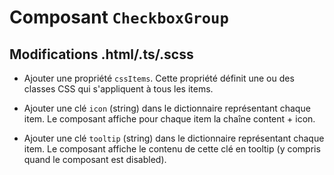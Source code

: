 # Composant `CheckboxGroup`

## Modifications .html/.ts/.scss

* Ajouter une propriété `cssItems`. Cette propriété définit une ou des classes CSS qui s'appliquent à tous les items.

* Ajouter une clé `icon` (string) dans le dictionnaire représentant chaque item. Le composant affiche pour chaque item la chaîne content + icon.

* Ajouter une clé `tooltip` (string) dans le dictionnaire représentant chaque item. Le composant affiche le contenu de cette clé en tooltip (y compris quand le composant est disabled).
